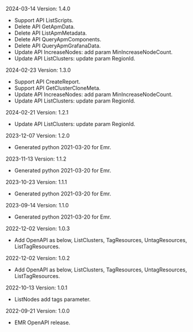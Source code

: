 2024-03-14 Version: 1.4.0
- Support API ListScripts.
- Delete API GetApmData.
- Delete API ListApmMetadata.
- Delete API QueryApmComponents.
- Delete API QueryApmGrafanaData.
- Update API IncreaseNodes: add param MinIncreaseNodeCount.
- Update API ListClusters: update param RegionId.


2024-02-23 Version: 1.3.0
- Support API CreateReport.
- Support API GetClusterCloneMeta.
- Update API IncreaseNodes: add param MinIncreaseNodeCount.
- Update API ListClusters: update param RegionId.


2024-02-21 Version: 1.2.1
- Update API ListClusters: update param RegionId.


2023-12-07 Version: 1.2.0
- Generated python 2021-03-20 for Emr.

2023-11-13 Version: 1.1.2
- Generated python 2021-03-20 for Emr.

2023-10-23 Version: 1.1.1
- Generated python 2021-03-20 for Emr.

2023-09-14 Version: 1.1.0
- Generated python 2021-03-20 for Emr.

2022-12-02 Version: 1.0.3
- Add OpenAPI as below, ListClusters, TagResources, UntagResources, ListTagResources.

2022-12-02 Version: 1.0.2
- Add OpenAPI as below, ListClusters, TagResources, UntagResources, ListTagResources.

2022-10-13 Version: 1.0.1
- ListNodes add tags parameter.

2022-09-21 Version: 1.0.0
- EMR OpenAPI release.


